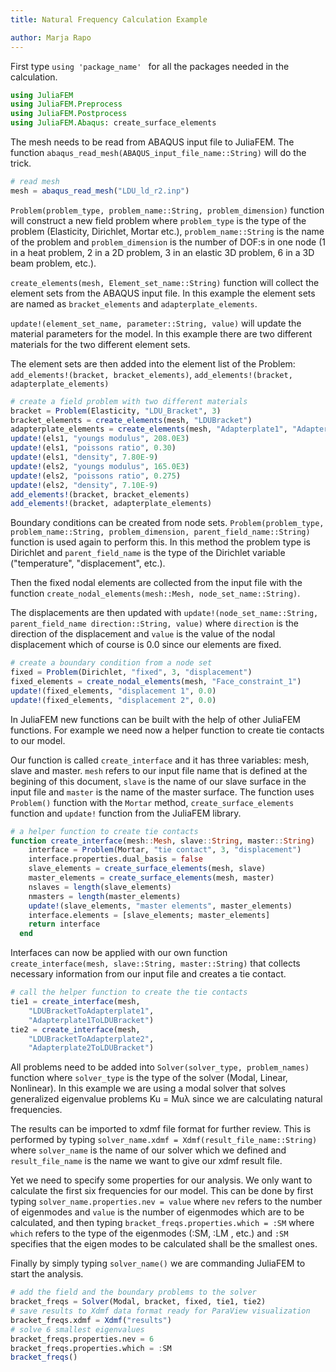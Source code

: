 ```yaml
---
title: Natural Frequency Calculation Example

author: Marja Rapo
---
```



First type `using 'package_name' ` for all the packages needed in the calculation.

```julia
using JuliaFEM
using JuliaFEM.Preprocess
using JuliaFEM.Postprocess
using JuliaFEM.Abaqus: create_surface_elements
```

The mesh needs to be read from ABAQUS input file to JuliaFEM. The function `abaqus_read_mesh(ABAQUS_input_file_name::String)` will do the trick.

```julia
# read mesh
mesh = abaqus_read_mesh("LDU_ld_r2.inp")
```

`Problem(problem_type, problem_name::String, problem_dimension)` function will construct a new field problem where `problem_type` is the type of the problem (Elasticity, Dirichlet, Mortar etc.), `problem_name::String` is the name of the problem and `problem_dimension` is the number of DOF:s in one node (1 in a heat problem, 2 in a 2D problem, 3 in an elastic 3D problem, 6 in a 3D beam problem, etc.).

`create_elements(mesh, Element_set_name::String)` function will collect the element sets from the ABAQUS input file. In this example the element sets are named as `bracket_elements` and `adapterplate_elements`.

`update!(element_set_name, parameter::String, value)` will update the material parameters for the model. In this example there are two different materials for the two different element sets.

The element sets are then added into the element list of the Problem: `add_elements!(bracket, bracket_elements)`, `add_elements!(bracket, adapterplate_elements)`

```julia
# create a field problem with two different materials
bracket = Problem(Elasticity, "LDU_Bracket", 3)
bracket_elements = create_elements(mesh, "LDUBracket")
adapterplate_elements = create_elements(mesh, "Adapterplate1", "Adapterplate2")
update!(els1, "youngs modulus", 208.0E3)
update!(els1, "poissons ratio", 0.30)
update!(els1, "density", 7.80E-9)
update!(els2, "youngs modulus", 165.0E3)
update!(els2, "poissons ratio", 0.275)
update!(els2, "density", 7.10E-9)
add_elements!(bracket, bracket_elements)
add_elements!(bracket, adapterplate_elements)
```

Boundary conditions can be created from node sets. `Problem(problem_type, problem_name::String, problem_dimension, parent_field_name::String)` function is used again to perform this. In this method the problem type is Dirichlet and `parent_field_name` is the type of the Dirichlet variable ("temperature", "displacement", etc.).

Then the fixed nodal elements are collected from the input file with the function `create_nodal_elements(mesh::Mesh, node_set_name::String)`.

The displacements are then updated with `update!(node_set_name::String, parent_field_name direction::String, value)` where `direction` is the direction of the displacement and `value` is the value of the nodal displacement which of course is 0.0 since our elements are fixed.

```julia
# create a boundary condition from a node set
fixed = Problem(Dirichlet, "fixed", 3, "displacement")
fixed_elements = create_nodal_elements(mesh, "Face_constraint_1")
update!(fixed_elements, "displacement 1", 0.0)
update!(fixed_elements, "displacement 2", 0.0)
```

In JuliaFEM new functions can be built with the help of other JuliaFEM functions. For example we need now a helper function to create tie contacts to our model. 

Our function is called `create_interface` and it has three variables: mesh, slave and master. `mesh` refers to our input file name that is defined at the begining of this document, `slave` is the name of our slave surface in the input file and `master` is the name of the master surface. The function uses `Problem()` function with the `Mortar` method, `create_surface_elements` function and `update!` function from the JuliaFEM library.

```julia
# a helper function to create tie contacts
function create_interface(mesh::Mesh, slave::String, master::String)
    interface = Problem(Mortar, "tie contact", 3, "displacement")
    interface.properties.dual_basis = false
    slave_elements = create_surface_elements(mesh, slave)
    master_elements = create_surface_elements(mesh, master)
    nslaves = length(slave_elements)
    nmasters = length(master_elements)
    update!(slave_elements, "master elements", master_elements)
    interface.elements = [slave_elements; master_elements]
    return interface
  end
```

Interfaces can now be applied with our own function `create_interface(mesh, slave::String, master::String)` that collects necessary information from our input file and creates a tie contact.

```julia  
# call the helper function to create the tie contacts
tie1 = create_interface(mesh,
	"LDUBracketToAdapterplate1",
    "Adapterplate1ToLDUBracket") 
tie2 = create_interface(mesh,
	"LDUBracketToAdapterplate2",
    "Adapterplate2ToLDUBracket")
```  

All problems need to be added into `Solver(solver_type, problem_names)` function where `solver_type` is the type of the solver (Modal, Linear, Nonlinear). In this example we are using a modal solver that solves generalized eigenvalue problems Ku = Muλ since we are calculating natural frequencies.

The results can be imported to xdmf file format for further review. This is performed by typing `solver_name.xdmf = Xdmf(result_file_name::String)` where `solver_name` is the name of our solver which we defined and `result_file_name` is the name we want to give our xdmf result file.

Yet we need to specify some properties for our analysis. We only want to calculate the first six frequencies for our model. This can be done by first typing `solver_name.properties.nev = value` where `nev` refers to the number of eigenmodes and `value` is the number of eigenmodes which are to be calculated, and then typing `bracket_freqs.properties.which = :SM` where `which` refers to the type of the eigenmodes (:SM, :LM , etc.) and `:SM` specifies that the eigen modes to be calculated shall be the smallest ones.

Finally by simply typing `solver_name()` we are commanding JuliaFEM to start the analysis.

```julia
# add the field and the boundary problems to the solver
bracket_freqs = Solver(Modal, bracket, fixed, tie1, tie2)
# save results to Xdmf data format ready for ParaView visualization
bracket_freqs.xdmf = Xdmf("results")
# solve 6 smallest eigenvalues
bracket_freqs.properties.nev = 6
bracket_freqs.properties.which = :SM
bracket_freqs()
```  
